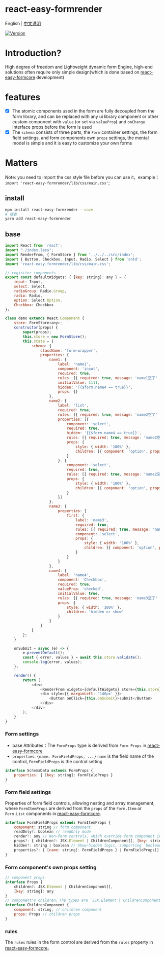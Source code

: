# react-easy-formrender

English | [中文说明](./README_CN.md)

[![Version](https://img.shields.io/badge/version-0.1.3-green)](https://www.npmjs.com/package/react-easy-formrender)

# Introduction?

High degree of freedom and Lightweight dynamic form Engine, high-end solutions often require only simple design(which is done based on [react-easy-formcore](https://github.com/mezhanglei/react-easy-formcore) development)

# features

- [x] The atomic components used in the form are fully decoupled from the form library, and can be replaced with any ui library component or other custom component with `value` (or set via `valueProp`) and `onChange` interface props before the form is used
- [x] The `schema` consists of three parts, the `Form` container settings, the form field settings, and form components own `props` settings, the mental model is simple and it is easy to customize your own forms

# Matters
Note: you need to import the css style file before you can use it，example：`import 'react-easy-formrender/lib/css/main.css'`;

## install

```bash
npm install react-easy-formrender --save
# 或者
yarn add react-easy-formrender
```

## base

```javascript
import React from 'react';
import "./index.less";
import RenderFrom, { FormStore } from '../../../src/index';
import { Button, Checkbox, Input, Radio, Select } from 'antd';
import 'react-easy-formrender/lib/css/main.css';

// registter components
export const defaultWidgets: { [key: string]: any } = {
    input: Input,
    select: Select,
    radioGroup: Radio.Group,
    radio: Radio,
    option: Select.Option,
    Checkbox: Checkbox
};

class demo extends React.Component {
    store: FormStore<any>;
    constructor(props) {
        super(props);
        this.store = new FormStore();
        this.state = {
            schema: {
                className: 'form-wrapper',
                properties: {
                    name1: {
                        label: 'name1',
                        component: 'input',
                        required: true,
                        rules: [{ required: true, message: 'name1空了' }],
                        initialValue: 1111,
                        hidden: '{{$form.name4 == true}}',
                        props: {}
                    },
                    name2: {
                        label: 'list',
                        required: true,
                        rules: [{ required: true, message: 'name2空了' }],
                        properties: [{
                            component: 'select',
                            required: true,
                            hidden: '{{$form.name4 == true}}',
                            rules: [{ required: true, message: 'name2空了' }],
                            props: {
                                style: { width: '100%' },
                                children: [{ component: 'option', props: { key: 1, value: '1', children: '选项1' } }]
                            }
                        }, {
                            component: 'select',
                            required: true,
                            rules: [{ required: true, message: 'name2空了' }],
                            props: {
                                style: { width: '100%' },
                                children: [{ component: 'option', props: { key: 1, value: '1', children: '选项1' } }]
                            }
                        }]
                    },
                    name3: {
                        properties: {
                            first: {
                                label: 'name3',
                                required: true,
                                rules: [{ required: true, message: 'name2空了' }],
                                component: 'select',
                                props: {
                                    style: { width: '100%' },
                                    children: [{ component: 'option', props: { key: 1, value: '1', children: '选项1' } }]
                                }
                            }
                        }
                    },
                    name4: {
                        label: 'name4',
                        component: 'Checkbox',
                        required: true,
                        valueProp: 'checked',
                        initialValue: true,
                        rules: [{ required: true, message: 'name3空了' }],
                        props: {
                            style: { width: '100%' },
                            children: 'hidden or show'
                        }
                    }
                }
            }
        };
    }

    onSubmit = async (e) => {
        e.preventDefault();
        const { error, values } = await this.store.validate();
        console.log(error, values);
    };

    render() {
        return (
            <div>
                <RenderFrom widgets={defaultWidgets} store={this.store} schema={this.state.schema} />
                <div style={{ marginLeft: '140px' }}>
                    <Button onClick={this.onSubmit}>submit</Button>
                </div>
            </div>
        );
    }
}
```

### Form settings
- base Attributes：The `FormProps` type is derived from `Form Props` in [react-easy-formcore](https://github.com/mezhanglei/react-easy-formcore)
- `properties`: `{name: FormFieldProps, ...}` `name` is the field name of the control, `FormFieldProps` is the control setting
```javascript
interface SchemaData extends FormProps {
    properties: { [key: string]: FormFieldProps }
}
```

### Form field settings
Properties of form field controls, allowing nesting and array management, where `FormItemProps` are derived from the `props` of the `Form.Item` or `Form.List` components in [react-easy-formcore](https://github.com/mezhanglei/react-easy-formcore).
```javascript
interface FormFieldProps extends FormItemProps {
    component: string // form component
    readOnly?: boolean // readOnly mode
    render?: any // Non-form controls, which override form component in readOnly
    props?: { children?: JSX.Element | ChildrenComponent[], [key: string]: any } // The form component's own props property
    hidden?: string | boolean // Show-hidden logic, supporting `boolean` types and string expressions (`{{$form.path === value}}`, controlling whether the field is shown or hidden based on the result of the expression, $form is formvalues)
    properties?: { [name: string]: FormFieldProps } | FormFieldProps[] // Nested form controls Nested objects when they are objects, or arrays of controls when they are arrays
}
```

### Form component's own props setting

```javascript
// component props
interface Props {
    children?: JSX.Element | ChildrenComponent[],
    [key: string]: any
}
// component's children。The types are `JSX.Element | ChildrenComponent[]`, which also support nesting
interface ChildrenComponent {
    component: string, // children component
    props: Props // children props
}
```

### rules
The `rules` rules in the form control are derived from the `rules` property in [react-easy-formcore](https://github.com/mezhanglei/react-easy-formcore)。